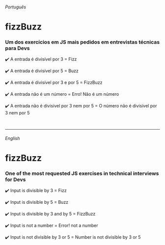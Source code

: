 ###### Português

# fizzBuzz

### Um dos exercícios em JS mais pedidos em entrevistas técnicas para Devs

:heavy_check_mark: A entrada é divisível por 3 = Fizz

:heavy_check_mark: A entrada é divisível por 5 = Buzz

:heavy_check_mark: A entrada é divisível por 3 e por 5 = FizzBuzz

:heavy_check_mark: A entrada não é um número = Erro! Não é um número

:heavy_check_mark: A entrada não é divisível por 3 nem por 5 = O número não é divisível por 3 nem por 5

</br>

------------------------------------------------------------------------------------------
###### English

# fizzBuzz

### One of the most requested JS exercises in technical interviews for Devs

:heavy_check_mark: Input is divisible by 3 = Fizz

:heavy_check_mark: Input is divisible by 5 = Buzz

:heavy_check_mark: Input is divisible by 3 and by 5 = FizzBuzz

:heavy_check_mark: Input is not a number = Error! not a number

:heavy_check_mark: Input is not divisible by 3 or 5 = Number is not divisible by 3 or 5
